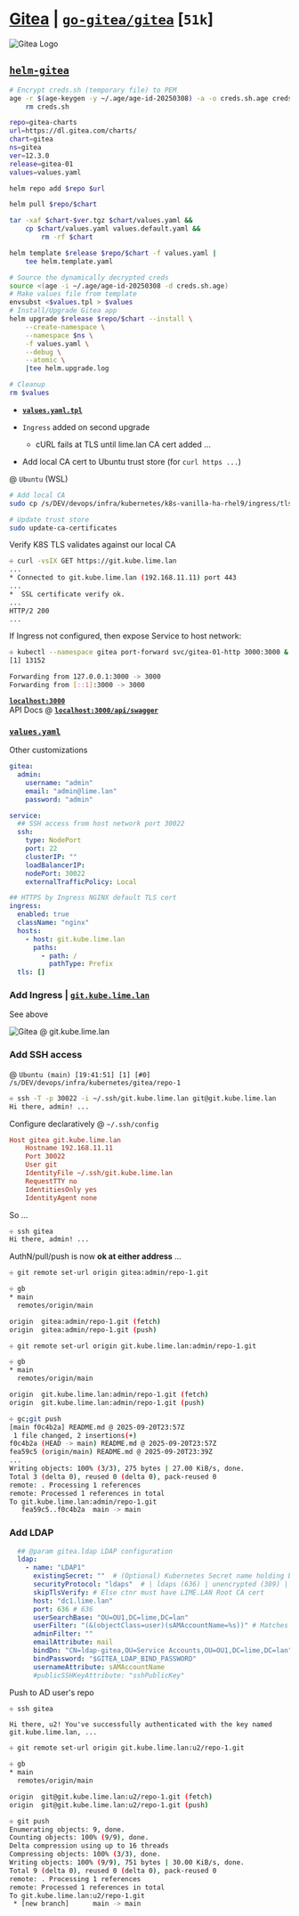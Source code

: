 # [Gitea](https://about.gitea.com/) | [`go-gitea/gitea`](https://github.com/go-gitea/gitea "GitHub") [`51k`]

![Gitea Logo](Gitea_Logo.svg)

## [`helm-gitea`](https://gitea.com/gitea/helm-gitea "gitea.com")

```bash
# Encrypt creds.sh (temporary file) to PEM
age -r $(age-keygen -y ~/.age/age-id-20250308) -a -o creds.sh.age creds.sh &&
    rm creds.sh

repo=gitea-charts
url=https://dl.gitea.com/charts/
chart=gitea
ns=gitea
ver=12.3.0
release=gitea-01
values=values.yaml

helm repo add $repo $url

helm pull $repo/$chart

tar -xaf $chart-$ver.tgz $chart/values.yaml &&
    cp $chart/values.yaml values.default.yaml &&
        rm -rf $chart

helm template $release $repo/$chart -f values.yaml |
    tee helm.template.yaml

# Source the dynamically decrypted creds
source <(age -i ~/.age/age-id-20250308 -d creds.sh.age)
# Make values file from template
envsubst <$values.tpl > $values
# Install/Upgrade Gitea app
helm upgrade $release $repo/$chart --install \
    --create-namespace \
    --namespace $ns \
    -f values.yaml \
    --debug \
    --atomic \
    |tee helm.upgrade.log

# Cleanup
rm $values

```
- [__`values.yaml.tpl`__](values.yaml.tpl)

- `Ingress` added on second upgrade
    - cURL fails at TLS until lime.lan CA cert added &hellip;
- Add local CA cert to Ubuntu trust store (for `curl https ...`)



@ `Ubuntu` (WSL)

```bash
# Add local CA
sudo cp /s/DEV/devops/infra/kubernetes/k8s-vanilla-ha-rhel9/ingress/tls/lime-DC1-CA.cer /usr/local/share/ca-certificates/lime-dc1-ca.crt

# Update trust store
sudo update-ca-certificates
```

Verify K8S TLS validates against our local CA

```bash
☩ curl -vsIX GET https://git.kube.lime.lan
...
* Connected to git.kube.lime.lan (192.168.11.11) port 443
...
*  SSL certificate verify ok.
...
HTTP/2 200
...
```

If Ingress not configured, then expose Service to host network:


```bash
☩ kubectl --namespace gitea port-forward svc/gitea-01-http 3000:3000 &
[1] 13152

Forwarding from 127.0.0.1:3000 -> 3000
Forwarding from [::1]:3000 -> 3000
```

[__`localhost:3000`__](http://localhost:3000)   
API Docs @ [__`localhost:3000/api/swagger`__](http://localhost:3000/api/swagger)



### [`values.yaml`](values.yaml)

Other customizations

```yaml
gitea:
  admin:
    username: "admin"
    email: "admin@lime.lan"
    password: "admin"

service:
  ## SSH access from host network port 30022
  ssh:
    type: NodePort
    port: 22
    clusterIP: ""
    loadBalancerIP:
    nodePort: 30022
    externalTrafficPolicy: Local

## HTTPS by Ingress NGINX default TLS cert
ingress:
  enabled: true
  className: "nginx"
  hosts:
    - host: git.kube.lime.lan
      paths:
        - path: /
          pathType: Prefix
  tls: []

```

### Add Ingress | [__`git.kube.lime.lan`__](https://git.kube.lime.lan)

See above 

![Gitea @ git.kube.lime.lan](./git.kube.lime.lan.png)

### Add SSH access

@ `Ubuntu (main) [19:41:51] [1] [#0] /s/DEV/devops/infra/kubernetes/gitea/repo-1`

```bash
☩ ssh -T -p 30022 -i ~/.ssh/git.kube.lime.lan git@git.kube.lime.lan
Hi there, admin! ...
```

Configure declaratively @ `~/.ssh/config`

```ini
Host gitea git.kube.lime.lan
    Hostname 192.168.11.11
    Port 30022
    User git
    IdentityFile ~/.ssh/git.kube.lime.lan
    RequestTTY no
    IdentitiesOnly yes
    IdentityAgent none
```

So &hellip;

```bash
☩ ssh gitea 
Hi there, admin! ...
```

AuthN/pull/push is now __ok at either address__ &hellip;

```bash
☩ git remote set-url origin gitea:admin/repo-1.git

☩ gb
* main
  remotes/origin/main

origin  gitea:admin/repo-1.git (fetch)
origin  gitea:admin/repo-1.git (push)
```
```bash
☩ git remote set-url origin git.kube.lime.lan:admin/repo-1.git

☩ gb
* main
  remotes/origin/main

origin  git.kube.lime.lan:admin/repo-1.git (fetch)
origin  git.kube.lime.lan:admin/repo-1.git (push)

☩ gc;git push
[main f0c4b2a] README.md @ 2025-09-20T23:57Z
 1 file changed, 2 insertions(+)
f0c4b2a (HEAD -> main) README.md @ 2025-09-20T23:57Z
fea59c5 (origin/main) README.md @ 2025-09-20T23:39Z
...
Writing objects: 100% (3/3), 275 bytes | 27.00 KiB/s, done.
Total 3 (delta 0), reused 0 (delta 0), pack-reused 0
remote: . Processing 1 references
remote: Processed 1 references in total
To git.kube.lime.lan:admin/repo-1.git
   fea59c5..f0c4b2a  main -> main

```
### Add LDAP

```yaml
  ## @param gitea.ldap LDAP configuration
  ldap:
    - name: "LDAP1"
      existingSecret: ""  # (Optional) Kubernetes Secret name holding bindPassword
      securityProtocol: "ldaps"  # | ldaps (636) | unencrypted (389) | unsecured (389)
      skipTlsVerify: # Else ctnr must have LIME.LAN Root CA cert 
      host: "dc1.lime.lan"
      port: 636 # 636
      userSearchBase: "OU=OU1,DC=lime,DC=lan"
      userFilter: "(&(objectClass=user)(sAMAccountName=%s))" # Matches AD user(s) having: Ojbect class: User
      adminFilter: ""
      emailAttribute: mail
      bindDn: "CN=ldap-gitea,OU=Service Accounts,OU=OU1,DC=lime,DC=lan"
      bindPassword: "$GITEA_LDAP_BIND_PASSWORD"
      usernameAttribute: sAMAccountName
      #publicSSHKeyAttribute: "sshPublicKey"
```

Push to AD user's repo

```bash
☩ ssh gitea
```
```plaintext
Hi there, u2! You've successfully authenticated with the key named git.kube.lime.lan, ... 
```
```bash
☩ git remote set-url origin git.kube.lime.lan:u2/repo-1.git

☩ gb
* main
  remotes/origin/main

origin  git@git.kube.lime.lan:u2/repo-1.git (fetch)
origin  git@git.kube.lime.lan:u2/repo-1.git (push)

☩ git push
Enumerating objects: 9, done.
Counting objects: 100% (9/9), done.
Delta compression using up to 16 threads
Compressing objects: 100% (3/3), done.
Writing objects: 100% (9/9), 751 bytes | 30.00 KiB/s, done.
Total 9 (delta 0), reused 0 (delta 0), pack-reused 0
remote: . Processing 1 references
remote: Processed 1 references in total
To git.kube.lime.lan:u2/repo-1.git
 * [new branch]      main -> main

```
